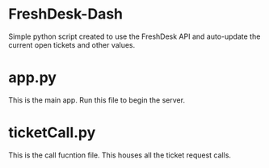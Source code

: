 # FreshDesk-Dash
Simple python script created to use the FreshDesk API and auto-update the current open tickets and other values.

# app.py
This is the main app. Run this file to begin the server.

# ticketCall.py
This is the call fucntion file. This houses all the ticket request calls.
